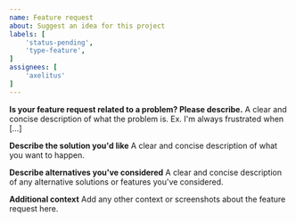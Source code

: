 ```yaml
---
name: Feature request
about: Suggest an idea for this project
labels: [
    'status-pending',
    'type-feature',
]
assignees: [
    'axelitus'
]
---
```


**Is your feature request related to a problem? Please describe.**
A clear and concise description of what the problem is. Ex. I'm always frustrated when [...]

**Describe the solution you'd like**
A clear and concise description of what you want to happen.

**Describe alternatives you've considered**
A clear and concise description of any alternative solutions or features you've considered.

**Additional context**
Add any other context or screenshots about the feature request here.